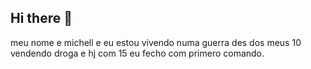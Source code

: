 ## Hi there 👋

meu nome e michell e eu estou vivendo numa guerra 
des dos meus 10 vendendo droga e hj com 15 eu fecho com primero comando.
